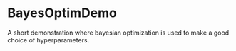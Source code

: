 # BayesOptimDemo
A short demonstration where bayesian optimization is used to make a good choice of hyperparameters.
